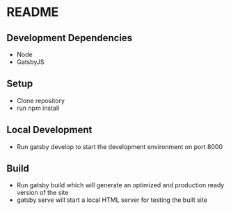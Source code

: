 # README

## Development Dependencies
- Node
- GatsbyJS

## Setup
- Clone repository
- run npm install

## Local Development
- Run gatsby develop to start the development environment on port 8000

## Build
- Run gatsby build which will generate an optimized and production ready
  version of the site
- gatsby serve will start a local HTML server for testing the built site
